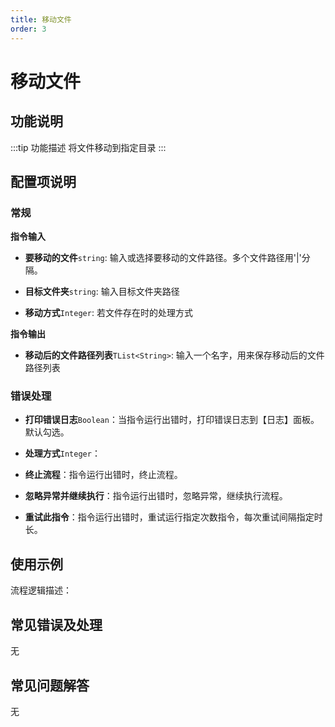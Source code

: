 ```yaml
---
title: 移动文件
order: 3
---
```


# 移动文件

## 功能说明

:::tip 功能描述
将文件移动到指定目录
:::

## 配置项说明

### 常规

**指令输入**

- **要移动的文件**`string`: 输入或选择要移动的文件路径。多个文件路径用'|'分隔。

- **目标文件夹**`string`: 输入目标文件夹路径

- **移动方式**`Integer`: 若文件存在时的处理方式


**指令输出**

- **移动后的文件路径列表**`TList<String>`: 输入一个名字，用来保存移动后的文件路径列表

### 错误处理

- **打印错误日志**`Boolean`：当指令运行出错时，打印错误日志到【日志】面板。默认勾选。

- **处理方式**`Integer`：

 - **终止流程**：指令运行出错时，终止流程。

 - **忽略异常并继续执行**：指令运行出错时，忽略异常，继续执行流程。

 - **重试此指令**：指令运行出错时，重试运行指定次数指令，每次重试间隔指定时长。

## 使用示例

流程逻辑描述：

## 常见错误及处理

无

## 常见问题解答

无


